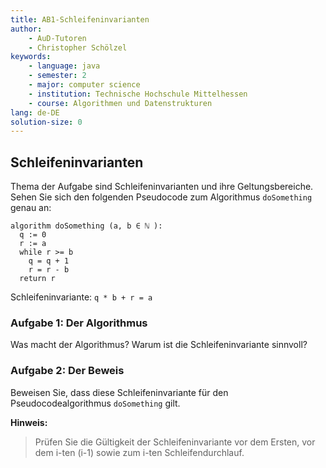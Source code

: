```yaml
---
title: AB1-Schleifeninvarianten
author:
    - AuD-Tutoren
    - Christopher Schölzel
keywords:
    - language: java
    - semester: 2
    - major: computer science
    - institution: Technische Hochschule Mittelhessen
    - course: Algorithmen und Datenstrukturen
lang: de-DE
solution-size: 0
---
```


## Schleifeninvarianten

Thema der Aufgabe sind Schleifeninvarianten und ihre Geltungsbereiche.
Sehen Sie sich den folgenden Pseudocode zum Algorithmus `doSomething` genau an:

```
algorithm doSomething (a, b ∈ ℕ ):
  q := 0
  r := a
  while r >= b
    q = q + 1
    r = r - b
  return r

```

Schleifeninvariante: `q * b + r = a`

### Aufgabe 1: Der Algorithmus

Was macht der Algorithmus?
Warum ist die Schleifeninvariante sinnvoll?

### Aufgabe 2: Der Beweis
Beweisen Sie, dass diese Schleifeninvariante für den Pseudocodealgorithmus `doSomething` gilt.

__Hinweis:__
> Prüfen Sie die Gültigkeit der Schleifeninvariante vor dem Ersten, vor dem i-ten (i-1) sowie zum i-ten Schleifendurchlauf.
